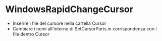 # WindowsRapidChangeCursor
- Inserire i file del cursore nella cartella Cursor
- Cambiare i nomi all'interno di SetCursorParts in corrispondenza con i file dentro Cursor
